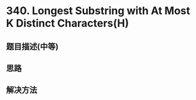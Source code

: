 # 340. Longest Substring with At Most K Distinct Characters(H)

[]()

## 题目描述(中等)


## 思路

## 解决方法

### 

```java

```
